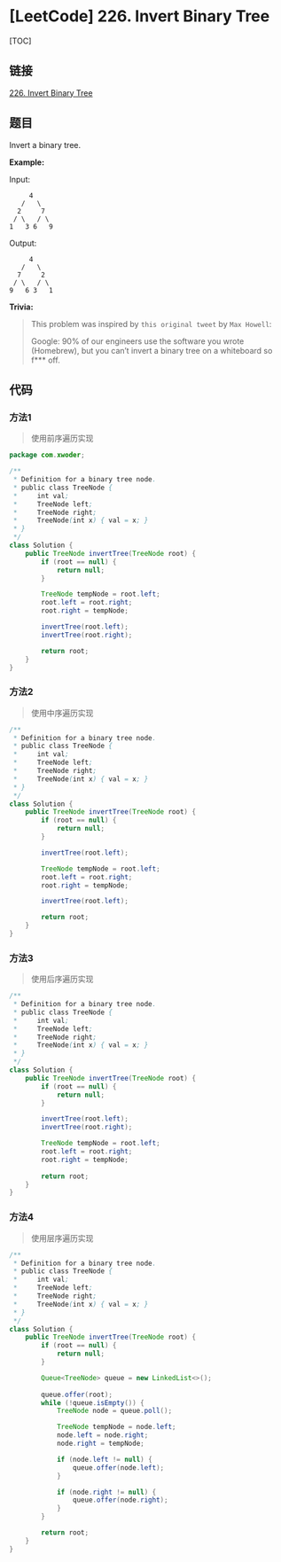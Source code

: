 # [LeetCode] 226. Invert Binary Tree

[TOC]

## 链接

[226. Invert Binary Tree](https://leetcode.com/problems/invert-binary-tree/)

## 题目

Invert a binary tree.

**Example:**

Input:

```text
     4
   /   \
  2     7
 / \   / \
1   3 6   9
```

Output:

```text
     4
   /   \
  7     2
 / \   / \
9   6 3   1
```

**Trivia:**

> This problem was inspired by `this original tweet` by `Max Howell`:
> 
> Google: 90% of our engineers use the software you wrote (Homebrew), but you can’t invert a binary tree on a whiteboard so f*** off.

## 代码

### 方法1

> 使用前序遍历实现

```Java
package com.xwoder;

/**
 * Definition for a binary tree node.
 * public class TreeNode {
 *     int val;
 *     TreeNode left;
 *     TreeNode right;
 *     TreeNode(int x) { val = x; }
 * }
 */
class Solution {
    public TreeNode invertTree(TreeNode root) {
        if (root == null) {
            return null;
        }

        TreeNode tempNode = root.left;
        root.left = root.right;
        root.right = tempNode;

        invertTree(root.left);
        invertTree(root.right);

        return root;
    }
}
```

### 方法2

> 使用中序遍历实现

```Java
/**
 * Definition for a binary tree node.
 * public class TreeNode {
 *     int val;
 *     TreeNode left;
 *     TreeNode right;
 *     TreeNode(int x) { val = x; }
 * }
 */
class Solution {
    public TreeNode invertTree(TreeNode root) {
        if (root == null) {
            return null;
        }

        invertTree(root.left);

        TreeNode tempNode = root.left;
        root.left = root.right;
        root.right = tempNode;

        invertTree(root.left);

        return root;
    }
}
```

### 方法3

> 使用后序遍历实现

```Java
/**
 * Definition for a binary tree node.
 * public class TreeNode {
 *     int val;
 *     TreeNode left;
 *     TreeNode right;
 *     TreeNode(int x) { val = x; }
 * }
 */
class Solution {
    public TreeNode invertTree(TreeNode root) {
        if (root == null) {
            return null;
        }

        invertTree(root.left);
        invertTree(root.right);

        TreeNode tempNode = root.left;
        root.left = root.right;
        root.right = tempNode;
        
        return root;
    }
}
```


### 方法4

> 使用层序遍历实现

```Java
/**
 * Definition for a binary tree node.
 * public class TreeNode {
 *     int val;
 *     TreeNode left;
 *     TreeNode right;
 *     TreeNode(int x) { val = x; }
 * }
 */
class Solution {
    public TreeNode invertTree(TreeNode root) {
        if (root == null) {
            return null;
        }

        Queue<TreeNode> queue = new LinkedList<>();
        
        queue.offer(root);
        while (!queue.isEmpty()) {
            TreeNode node = queue.poll();

            TreeNode tempNode = node.left;
            node.left = node.right;
            node.right = tempNode;

            if (node.left != null) {
                queue.offer(node.left);
            }

            if (node.right != null) {
                queue.offer(node.right);
            }
        }

        return root;
    }
}
```


